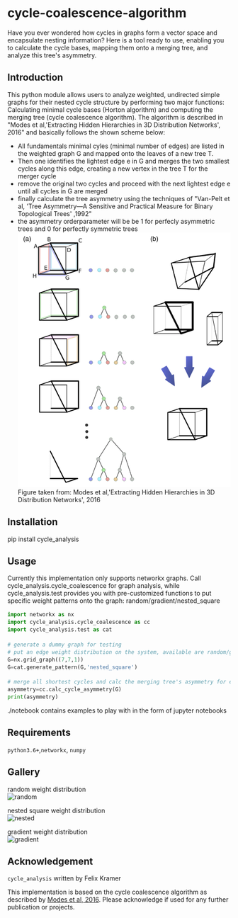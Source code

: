 # cycle-coalescence-algorithm

Have you ever wondered how cycles in graphs form a vector space and encapsulate nesting information? Here is a tool ready to use, enabling you to calculate the cycle bases, mapping them onto a merging tree, and analyze this tree's asymmetry.

##  Introduction
This python module allows users to analyze weighted, undirected simple graphs for their nested cycle structure by performing two major functions: Calculating minimal cycle bases (Horton algorithm) and computing the merging tree (cycle coalescence algorithm). The algorithm is described in "Modes et al,'Extracting Hidden Hierarchies in 3D Distribution Networks', 2016" and basically follows the shown scheme below:
  -  All fundamentals minimal cyles (minimal number of edges) are listed in the weighted graph G and mapped onto the leaves of a new tree T. 
  -  Then one identifies the lightest edge e in G and merges the two smallest cycles along this edge, creating a new vertex in the tree T for the merger cycle
  -  remove the original two cycles and proceed with the next lightest edge e until all cycles in G are merged
  -  finally calculate the tree asymmetry using the techniques of "Van-Pelt et al, 'Tree Asymmetry—A Sensitive and Practical Measure for Binary Topological Trees' ,1992"
  -  the asymmetry orderparameter will be be 1 for perfecly asymmetric trees and 0 for perfectly symmetric trees
  ![modes](https://github.com/felixk1990/cycle-coalescence-algorithm/blob/main/gallery/modes_merging_algorithm_2016.png)
  Figure taken from: Modes et al,'Extracting Hidden Hierarchies in 3D Distribution Networks', 2016


##  Installation
pip install cycle_analysis

##  Usage
Currently this implementation only supports networkx graphs.
Call cycle_analysis.cycle_coalescence for graph analysis, while cycle_analysis.test provides you with pre-customized functions to put specific weight patterns onto the graph: random/gradient/nested_square
```python
import networkx as nx
import cycle_analysis.cycle_coalescence as cc
import cycle_analysis.test as cat

# generate a dummy graph for testing
# put an edge weight distribution on the system, available are random/gradient/nested_square
G=nx.grid_graph((7,7,1))
G=cat.generate_pattern(G,'nested_square')

# merge all shortest cycles and calc the merging tree's asymmetry for each branch
asymmetry=cc.calc_cycle_asymmetry(G)
print(asymmetry)
```
./notebook contains examples to play with in the form of jupyter notebooks
##  Requirements
``` python3.6+ ```,``` networkx ```, ``` numpy ```
##  Gallery
random weight distribution\
![random](https://github.com/felixk1990/cycle-coalescence-algorithm/blob/main/gallery/random.png)

nested square weight distribution\
![nested](https://github.com/felixk1990/cycle-coalescence-algorithm/blob/main/gallery/nested_square.png)

gradient weight distribution\
![gradient](https://github.com/felixk1990/cycle-coalescence-algorithm/blob/main/gallery/gradient.png)
## Acknowledgement
```cycle_analysis``` written by Felix Kramer

This implementation is based on the cycle coalescence algorithm as described by [Modes et al, 2016](https://journals.aps.org/prx/pdf/10.1103/PhysRevX.6.031009). Please acknowledge if used for any further publication or projects.
